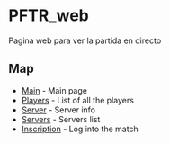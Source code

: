 # PFTR_web
Pagina web para ver la partida en directo

## Map

- [Main](https://github.com/suckmyleg/PFTR_web/blob/main/main.html) - Main page
- [Players](https://github.com/suckmyleg/PFTR_web/blob/main/players.php) - List of all the players
- [Server](https://github.com/suckmyleg/PFTR_web/blob/main/server.html) - Server info
- [Servers](https://github.com/suckmyleg/PFTR_web/blob/main/servers.php) - Servers list
- [Inscription](https://github.com/suckmyleg/PFTR_web/blob/main/server.html) - Log into the match
